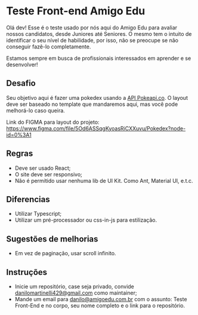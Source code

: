 # Teste Front-end Amigo Edu

Olá dev! Esse é o teste usado por nós aqui do Amigo Edu para avaliar nossos candidatos, desde Juniores até Seniores. O mesmo tem o intuito de identificar o seu nível de habilidade, por isso, não se preocupe se não conseguir fazê-lo completamente. 

Estamos sempre em busca de profissionais interessados em aprender e se desenvolver!

##  Desafio
Seu objetivo aqui é fazer uma pokedex usando a [API Pokeapi.co](https://pokeapi.co/). O layout deve ser baseado no template que mandaremos aqui, mas você pode melhorá-lo caso queira.

Link do FIGMA para layout do projeto:
https://www.figma.com/file/5Od6ASSqgKyoasRiCXXuvu/Pokedex?node-id=0%3A1

## Regras
- Deve ser usado React;
- O site deve ser responsivo;
- Não é permitido usar nenhuma lib de UI Kit. Como Ant, Material UI, e.t.c.


## Diferencias
- Utilizar Typescript;
- Utilizar um pré-processador ou css-in-js para estilização.


## Sugestões de melhorias
- Em vez de paginação, usar scroll infinito.


## Instruções
- Inicie um repositório, case seja privado, convide danilomartinelli429@gmail.com como maintainer;
- Mande um email para danilo@amigoedu.com.br com o assunto: Teste Front-End e no corpo, seu nome completo e o link para o repositório.

